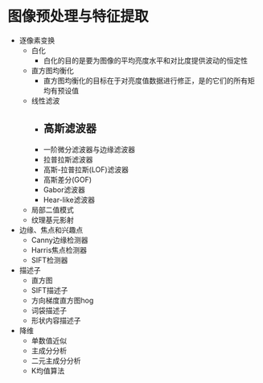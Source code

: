 # 图像预处理与特征提取
- 逐像素变换
	- 白化
		- 白化的目的是要为图像的平均亮度水平和对比度提供波动的恒定性
	- 直方图均衡化
		- 直方图均衡化的目标在于对亮度值数据进行修正，是的它们的所有矩均有预设值
	- 线性滤波
		- 高斯滤波器
			- 
		- 一阶微分滤波器与边缘滤波器
		- 拉普拉斯滤波器
		- 高斯-拉普拉斯(LOF)滤波器
		- 高斯差分(GOF)
		- Gabor滤波器
		- Hear-like滤波器
	- 局部二值模式
	- 纹理基元影射
- 边缘、焦点和兴趣点
	- Canny边缘检测器
	- Harris焦点检测器
	- SIFT检测器
- 描述子
	- 直方图
	- SIFT描述子
	- 方向梯度直方图hog
	- 词袋描述子
	- 形状内容描述子
- 降维
	- 单数值近似
	- 主成分分析
	- 二元主成分分析
	- K均值算法
